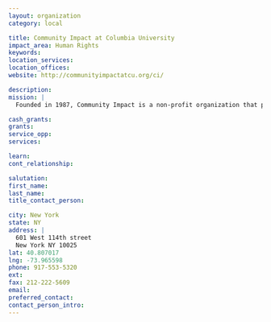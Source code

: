 ```yaml
---
layout: organization
category: local

title: Community Impact at Columbia University
impact_area: Human Rights
keywords: 
location_services: 
location_offices: 
website: http://communityimpactatcu.org/ci/

description: 
mission: |
  Founded in 1987, Community Impact is a non-profit organization that provides food, clothing, shelter, education, job training, and companionship for residents in the surrounding Harlem, Washington Heights, and Morningside Heights communities. A dedicated corps of faculty, staff, and more than 950 Columbia University student volunteers participate in 25 different community service programs that serve over 16,000 people each year. Community Impact also partners with 100 community organizations.

cash_grants: 
grants: 
service_opp: 
services: 

learn: 
cont_relationship: 

salutation: 
first_name: 
last_name: 
title_contact_person: 

city: New York
state: NY
address: |
  601 West 114th street    
  New York NY 10025
lat: 40.807017
lng: -73.965598
phone: 917-553-5320
ext: 
fax: 212-222-5609
email: 
preferred_contact: 
contact_person_intro: 
---
```

